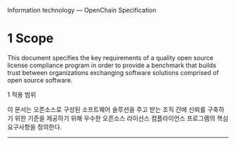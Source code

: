 Information technology — OpenChain Specification 

# 1 Scope 

This document specifies the key requirements of a quality open source license compliance program in order to provide a benchmark that builds trust between organizations exchanging software solutions comprised of open source software.

1 적용 범위

이 문서는 오픈소스로 구성된 소프트웨어 솔루션을 주고 받는 조직 간에 신뢰를 구축하기 위한 기준을 제공하기 위해 우수한 오픈소스 라이선스 컴플라이언스 프로그램의 핵심 요구사항을 정의한다.

---



